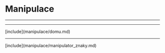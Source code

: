 # Manipulace
<hr>
<hr>
[include](manipulace/domu.md)
<hr>
[include](manipulace/manipulator_znaky.md)
